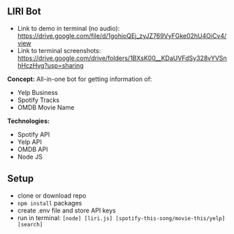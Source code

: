 ## LIRI Bot

- Link to demo in terminal (no audio): https://drive.google.com/file/d/1gohioQEj_zyJZ769VyFGke02hU4OiCv4/view
- Link to terminal screenshots: https://drive.google.com/drive/folders/1BXsK00__KDaUVFdSy328vYVSnhHczHvg?usp=sharing

**Concept:**  All-in-one bot for getting information of:
- Yelp Business
- Spotify Tracks
- OMDB Movie Name

**Technologies:**
- Spotify API
- Yelp API
- OMDB API
- Node JS

## Setup
- clone or download repo
- ```npm install``` packages
- create .env file and store API keys
- run in terminal: ```[node] [liri.js] [spotify-this-song/movie-this/yelp] [search]```

